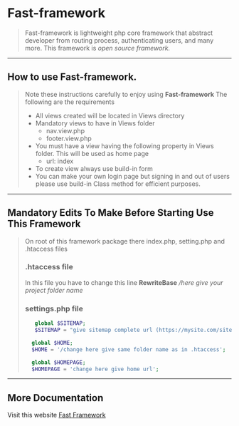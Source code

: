 # Fast-framework
>Fast-framework is lightweight php core framework that
>abstract developer from routing process, authenticating users,
>and many more. This framework is _open source framework._
---
## How to use Fast-framework.

>Note these instructions carefully to enjoy using __Fast-framework__
>The following are the requirements
> * All views created will be located in Views directory
> * Mandatory views to have in Views folder
>   * nav.view.php
>   * footer.view.php
> * You must have a view having the following property in Views folder. This will be used as home page
>   * url: index
> * To create view always use build-in form
> * You can make your own login page but signing in and out of users please use build-in Class method for efficient purposes.
---
## Mandatory Edits To Make Before Starting Use This Framework
>On root of this framework package there index.php, setting.php and .htaccess files
> ### .htaccess file
> In this file you have to change this line
> **RewriteBase** */here give your project folder name*
> 
> ### settings.php file
> ```php
>    global $SITEMAP;
>    $SITEMAP = "give sitemap complete url (https://mysite.com/sitemap.xml";
> 
>   global $HOME;
>   $HOME = '/change here give same folder name as in .htaccess';
> 
>   global $HOMEPAGE;
>   $HOMEPAGE = 'change here give home url';
> ```
---
## More Documentation
Visit this website
[Fast Framework](https://fast.com "Fast Framework")